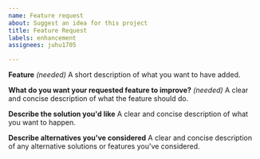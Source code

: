 ```yaml
---
name: Feature request
about: Suggest an idea for this project
title: Feature Request
labels: enhancement
assignees: juhu1705

---
```


**Feature** *(needed)*
A short description of what you want to have added.

**What do you want your requested feature to improve?** *(needed)*
A clear and concise description of what the feature should do.

**Describe the solution you'd like**
A clear and concise description of what you want to happen.

**Describe alternatives you've considered**
A clear and concise description of any alternative solutions or features you've considered.
